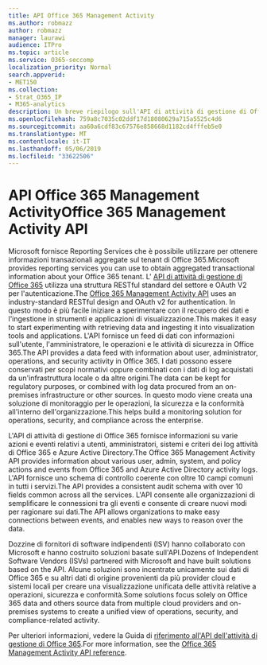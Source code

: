 ```yaml
---
title: API Office 365 Management Activity
ms.author: robmazz
author: robmazz
manager: laurawi
audience: ITPro
ms.topic: article
ms.service: O365-seccomp
localization_priority: Normal
search.appverid:
- MET150
ms.collection:
- Strat_O365_IP
- M365-analytics
description: Un breve riepilogo sull'API di attività di gestione di Office 365.
ms.openlocfilehash: 759a8c7035c02ddf17d18080629a715a5525c4d6
ms.sourcegitcommit: aa60a6cdf83c67576e858668d1182cd4fffeb5e0
ms.translationtype: MT
ms.contentlocale: it-IT
ms.lasthandoff: 05/06/2019
ms.locfileid: "33622506"
---
```

# <a name="office-365-management-activity-api"></a><span data-ttu-id="16b0a-103">API Office 365 Management Activity</span><span class="sxs-lookup"><span data-stu-id="16b0a-103">Office 365 Management Activity API</span></span>

<span data-ttu-id="16b0a-104">Microsoft fornisce Reporting Services che è possibile utilizzare per ottenere informazioni transazionali aggregate sul tenant di Office 365.</span><span class="sxs-lookup"><span data-stu-id="16b0a-104">Microsoft provides reporting services you can use to obtain aggregated transactional information about your Office 365 tenant.</span></span> <span data-ttu-id="16b0a-105">L' [API di attività di gestione di Office 365](https://docs.microsoft.com/office/office-365-management-api/office-365-management-apis-overview) utilizza una struttura RESTful standard del settore e OAuth V2 per l'autenticazione.</span><span class="sxs-lookup"><span data-stu-id="16b0a-105">The [Office 365 Management Activity API](https://docs.microsoft.com/office/office-365-management-api/office-365-management-apis-overview) uses an industry-standard RESTful design and OAuth v2 for authentication.</span></span> <span data-ttu-id="16b0a-106">In questo modo è più facile iniziare a sperimentare con il recupero dei dati e l'ingestione in strumenti e applicazioni di visualizzazione.</span><span class="sxs-lookup"><span data-stu-id="16b0a-106">This makes it easy to start experimenting with retrieving data and ingesting it into visualization tools and applications.</span></span> <span data-ttu-id="16b0a-107">L'API fornisce un feed di dati con informazioni sull'utente, l'amministratore, le operazioni e le attività di sicurezza in Office 365.</span><span class="sxs-lookup"><span data-stu-id="16b0a-107">The API provides a data feed with information about user, administrator, operations, and security activity in Office 365.</span></span> <span data-ttu-id="16b0a-108">I dati possono essere conservati per scopi normativi oppure combinati con i dati di log acquistati da un'infrastruttura locale o da altre origini.</span><span class="sxs-lookup"><span data-stu-id="16b0a-108">The data can be kept for regulatory purposes, or combined with log data procured from an on-premises infrastructure or other sources.</span></span> <span data-ttu-id="16b0a-109">In questo modo viene creata una soluzione di monitoraggio per le operazioni, la sicurezza e la conformità all'interno dell'organizzazione.</span><span class="sxs-lookup"><span data-stu-id="16b0a-109">This helps build a monitoring solution for operations, security, and compliance across the enterprise.</span></span>

<span data-ttu-id="16b0a-110">L'API di attività di gestione di Office 365 fornisce informazioni su varie azioni e eventi relativi a utenti, amministratori, sistemi e criteri dei log attività di Office 365 e Azure Active Directory.</span><span class="sxs-lookup"><span data-stu-id="16b0a-110">The Office 365 Management Activity API provides information about various user, admin, system, and policy actions and events from Office 365 and Azure Active Directory activity logs.</span></span> <span data-ttu-id="16b0a-111">L'API fornisce uno schema di controllo coerente con oltre 10 campi comuni in tutti i servizi.</span><span class="sxs-lookup"><span data-stu-id="16b0a-111">The API provides a consistent audit schema with over 10 fields common across all the services.</span></span> <span data-ttu-id="16b0a-112">L'API consente alle organizzazioni di semplificare le connessioni tra gli eventi e consente di creare nuovi modi per ragionare sui dati.</span><span class="sxs-lookup"><span data-stu-id="16b0a-112">The API allows organizations to make easy connections between events, and enables new ways to reason over the data.</span></span>

<span data-ttu-id="16b0a-113">Dozzine di fornitori di software indipendenti (ISV) hanno collaborato con Microsoft e hanno costruito soluzioni basate sull'API.</span><span class="sxs-lookup"><span data-stu-id="16b0a-113">Dozens of Independent Software Vendors (ISVs) partnered with Microsoft and have built solutions based on the API.</span></span> <span data-ttu-id="16b0a-114">Alcune soluzioni sono incentrate unicamente sui dati di Office 365 e su altri dati di origine provenienti da più provider cloud e sistemi locali per creare una visualizzazione unificata delle attività relative a operazioni, sicurezza e conformità.</span><span class="sxs-lookup"><span data-stu-id="16b0a-114">Some solutions focus solely on Office 365 data and others source data from multiple cloud providers and on-premises systems to create a unified view of operations, security, and compliance-related activity.</span></span> 

<span data-ttu-id="16b0a-115">Per ulteriori informazioni, vedere la Guida di [riferimento all'API dell'attività di gestione di Office 365](https://docs.microsoft.com/office/office-365-management-api/office-365-management-activity-api-reference).</span><span class="sxs-lookup"><span data-stu-id="16b0a-115">For more information, see the [Office 365 Management Activity API reference](https://docs.microsoft.com/office/office-365-management-api/office-365-management-activity-api-reference).</span></span>
